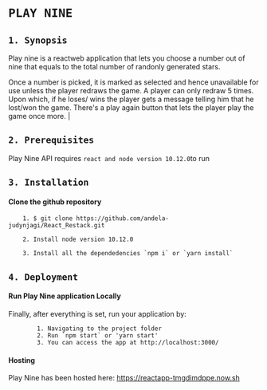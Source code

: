 # `PLAY NINE`

## `1. Synopsis`
Play nine is a reactweb application that lets you choose a number out of nine that equals to the total number of randonly generated stars.

Once a number is picked, it is marked as selected and hence unavailable for use unless the player redraws the game. A player can only redraw 5 times. Upon which, if he loses/ wins the player gets a message telling him that he lost/won the game. There's a play again button that lets the player play the game once more.            |

## `2. Prerequisites`
Play Nine API requires `react and node version 10.12.0`to run

## `3. Installation`
#### Clone the github repository
        1. $ git clone https://github.com/andela-judynjagi/React_Restack.git

        2. Install node version 10.12.0

        3. Install all the dependedencies `npm i` or `yarn install`

## `4. Deployment`
#### Run Play Nine application Locally
  Finally, after everything is set, run your application by:

```
        1. Navigating to the project folder
        2. Run `npm start` or 'yarn start'
        3. You can access the app at http://localhost:3000/
```
#### Hosting
  Play Nine has been hosted here:  https://reactapp-tmgdimdppe.now.sh

